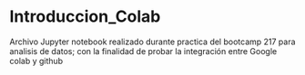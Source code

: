 # Introduccion_Colab
Archivo Jupyter notebook realizado durante practica del bootcamp 217 para analisis de datos; con la finalidad de probar la integración entre Google colab y github
